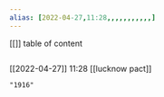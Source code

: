 ```yaml
---
alias: [2022-04-27,11:28,,,,,,,,,,,]
---
```

[[]]
table of content
```toc
```

[[2022-04-27]] 11:28
[[lucknow pact]]
```query
"1916"
```